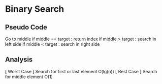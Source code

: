 # Binary Search ##############################################

## Pseudo Code
  Go to middle
      if middle == target : return index
      if middle  > target : search in left side
      if middle  < target : search in right side

## Analysis
  [ Worst Case ]
      Search for first or last element
      O(lg(n))
  [ Best Case ]
      Search for middle element
      O(1)

